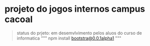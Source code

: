 # projeto do jogos internos campus cacoal
> status do prjeto: em desemvlvimento pelos aluos do curso de informatica
> """
> npm install bootstra@0.0.1alpha1
> """
